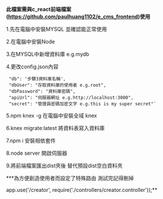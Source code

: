 **此檔案需與c_react前端檔案(https://github.com/paulhuang1102/e_cms_frontend)使用**

 1.先在電腦中安裝MYSQL 並確認能正常使用
 
 2.在電腦中安裝Node
 
 3.在MYSQL中新增資料庫 e.g.mydb
 
 4.更改config.json內容
 
     "db": '步驟3資料庫名稱',
     "dbUser": "存取資料庫的使用者 e.g.root",
     "dbPassword": "資料庫密碼",
     "apiUrl": "伺服器網址 e.g.http://localhost:3000",
     "secret": "管理員密碼加密文字 e.g.this is my super secret"`
    
 5.npm knex -g 在電腦中安裝全域 knex
 
 6.knex migrate:latest 將資料表寫入資料庫
 
 7.npm i 安裝相依套件
 
 8.node server 開啟伺服器
 
 9.將前端檔案匯出dist夾後 替代預設dist空白資料夾
 
 ***為方便創造使用者而設定了特殊路由 測試完記得刪掉
 
 app.use('/creator', require('./controllers/creator.controller'));**
